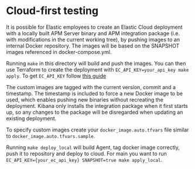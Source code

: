 # Cloud-first testing

It is possible for Elastic employees to create an Elastic Cloud deployment with a locally
built APM Server binary and APM integration package (i.e. with modifications in the current
working tree), by pushing images to an internal Docker repository. The images will be based on the SNAPSHOT images referenced in docker-compose.yml.

Running `make` in this directory will build and push the images. You can then use Terraform
to create the deployment with `EC_API_KEY=your_api_key make apply`.
To get `EC_API_KEY` follow [this guide](https://www.elastic.co/guide/en/cloud/current/ec-api-authentication.html)

The custom images are tagged with the current version, commit and a timestamp. The
timestamp is included to force a new Docker image to be used, which enables pushing new
binaries without recreating the deployment. Kibana only installs the integration
package when it first starts up, so any changes to the package will be disregarded when
updating an existing deployment.


To specify custom images create your `docker_image.auto.tfvars` file similar to `docker_image.auto.tfvars.sample`. 

Running `make deploy_local` will build Agent, tag docker image correctly, push it to repository and deploy to cloud.
For main you want to run `EC_API_KEY={your_ec_api_key} SNAPSHOT=true make apply_local`.